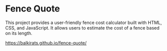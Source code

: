 # Fence Quote

This project provides a user-friendly fence cost calculator built with HTML, CSS, and JavaScript. It allows users to estimate the cost of a fence based on its length.

https://balkirats.github.io/fence-quote/
